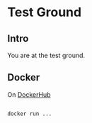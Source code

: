 # Test Ground

## Intro

You are at the test ground.


## Docker

On [DockerHub](http://hub.dockter.com)

```console

docker run ...

```
